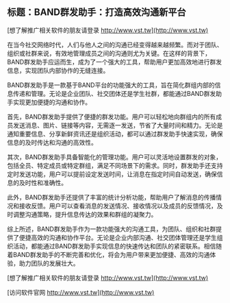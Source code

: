 ## **标题：BAND群发助手：打造高效沟通新平台**

[想了解推广相关软件的朋友请登录 http://www.vst.tw](http://www.vst.tw)

在当今社交网络时代，人们与他人之间的沟通已经变得越来越频繁。而对于团队、组织或社群来说，有效地管理成员之间的沟通则尤为关键。在这样的背景下，BAND群发助手应运而生，成为了一个强大的工具，帮助用户更加高效地进行群发信息，实现团队内部协作的无缝连接。

BAND群发助手是一款基于BAND平台的功能强大的工具，旨在简化群组内部的信息传递和管理。无论是企业团队、社交团体还是学生社群，都能通过BAND群发助手实现更加便捷的沟通和协作。

首先，BAND群发助手提供了便捷的群发功能。用户可以轻松地向群组内的所有成员发送消息、图片、链接等内容，无需逐一发送，节省了大量时间和精力。无论是通知重要信息、分享新鲜资讯还是组织活动，都可以通过群发助手快速实现，确保信息的及时传达和沟通的高效性。

其次，BAND群发助手具备智能化的管理功能。用户可以灵活地设置群发的对象，包括全员、特定成员或特定群组，满足不同场景下的需求。同时，群发助手还支持定时发送功能，用户可以提前设定发送时间，让消息在指定时间自动发送，确保信息的及时性和准确性。

此外，BAND群发助手还提供了丰富的统计分析功能，帮助用户了解消息的传播情况和接收反馈。用户可以查看消息的发送情况、接收情况以及成员的反馈情况，及时调整沟通策略，提升信息传达的效果和群组的凝聚力。

综上所述，BAND群发助手作为一款功能强大的沟通工具，为团队、组织和社群提供了便捷高效的沟通和协作平台。无论是企业内部沟通、社交团体管理还是学生组织活动，都能通过BAND群发助手实现信息的快速传达和团队的紧密联系。相信随着BAND群发助手的不断完善和优化，将会为用户带来更加便捷、高效的沟通体验，助力团队的发展壮大。

[想了解推广相关软件的朋友请登录 http://www.vst.tw](http://www.vst.tw)


[访问软件官网 http://www.vst.tw](http://www.vst.tw)
